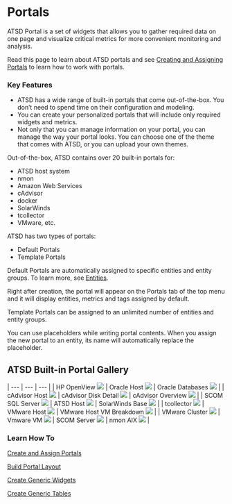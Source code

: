 # Portals

ATSD Portal is a set of widgets that allows you to gather required data on one page and visualize critical metrics for more convenient monitoring and analysis.

Read this page to learn about ATSD portals and see [Creating and Assigning Portals](http://axibase.com/products/axibase-time-series-database/visualization/portals/creating-and-assigning-portals/) to learn how to work with portals.

### Key Features


- ATSD has a wide range of built-in portals that come out-of-the-box. You don’t need to spend time on their configuration and modeling.
- You can create your personalized portals that will include only required widgets and metrics.
- Not only that you can manage information on your portal, you can manage the way your portal looks. You can choose one of the theme that comes with ATSD, or you can upload your own themes.


Out-of-the-box, ATSD contains over 20 built-in portals for:


- ATSD host system
- nmon
- Amazon Web Services
- cAdvisor
- docker
- SolarWinds
- tcollector
- VMware, etc.


ATSD has two types of portals:


- Default Portals
- Template Portals


Default Portals are automatically assigned to specific entities and entity groups. To learn more, see [Entities](https://axibase.com/products/axibase-time-series-database/data-model/entities/).

Right after creation, the portal will appear on the Portals tab of the top menu and it will display entities, metrics and tags assigned by default.

Template Portals can be assigned to an unlimited number of entities and entity groups.

You can use placeholders while writing portal contents. When you assign the new portal to an entity, its name will automatically replace the placeholder.



## ATSD Built-in Portal Gallery

| --- | --- | --- |
| HP OpenView ![](resources/ovpm_portal_linux-705x560.png) | Oracle Host ![](resources/oracle_host_portal-705x541.png) | Oracle Databases ![](resources/oracle_databases_poral3-705x596.png) |
| cAdvisor Host ![](resources/cadvisor_host_portal3-705x559.png) | cAdvisor Disk Detail ![](resources/cadvisor_disk_detail_portal2-705x562.png) | cAdvisor Overview ![](resources/cadvisor_overview_portal-705x505.png) | 
| SCOM SQL Server ![](resources/scom_sql_server_portal-705x451.png) | ATSD Host ![](resources/fresh_atsd_portal21-705x435.png) | SolarWinds Base ![](resources/solarwinds_base_portal_31-705x487.png) | 
| tcollector ![](resources/tcollector-portal1-705x472.png) | VMware Host ![](resources/vmware_host_portal-705x473.png) | VMware Host VM Breakdown ![](resources/vmware_hostvm_breakdown_portal-705x473.png) |
| VMware Cluster ![](resources/vmware_cluster_portal-705x475.png) | Vmware VM ![](resources/vmware_vm_portal-705x476.png) | SCOM Server ![](resources/scom_server_portal-705x452.png)
| nmon AIX ![](resources/nmon-aix-portal-1000-705x360.png) |

### Learn How To

[Create and Assign Portals](http://axibase.com/products/axibase-time-series-database/visualization/portals/creating-and-assigning-portals/)

[Build Portal Layout](http://axibase.com/products/axibase-time-series-database/visualization/widgets/portal-settings/)

[Create Generic Widgets](http://axibase.com/products/axibase-time-series-database/visualization/widgets/configuring-the-widgets/)

[Create Generic Tables](http://axibase.com/products/axibase-time-series-database/visualization/widgets/description-of-tables/)

